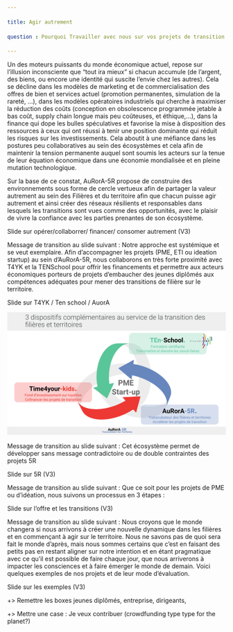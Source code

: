 ```yaml
---

title: Agir autrement

question : Pourquoi Travailler avec nous sur vos projets de transition ?

---
```


Un des moteurs puissants du monde économique actuel, repose sur l’illusion inconsciente que “tout ira mieux” si chacun accumule (de l’argent, des biens, ou encore une identité qui suscite l’envie chez les autres). Cela se décline dans les modèles de marketing et de commercialisation des offres de bien et services actuel (promotion permanentes, simulation de la rareté, …), dans les modèles opératoires industriels qui cherche à maximiser la réduction des coûts (conception en obsolescence programmée jetable à bas coût, supply chain longue mais peu coûteuses, et éthique,...), dans la finance qui dope les bulles spéculatives et favorise la mise à disposition des ressources à ceux qui ont réussi à tenir une position dominante qui réduit les risques sur les investissements. Cela aboutit à une méfiance dans les postures peu collaboratives au sein des écosystèmes et cela afin de maintenir la tension permanente auquel sont soumis les acteurs sur la tenue de leur équation économique dans une économie mondialisée et en pleine mutation technologique.

Sur la base de ce constat, AuRorA-5R propose de construire des environnements sous forme de cercle vertueux afin de partager la valeur autrement au sein des Filières et du territoire afin que chacun puisse agir autrement et ainsi créer des réseaux résilients et responsables dans lesquels les transitions sont vues comme des opportunités, avec le plaisir de vivre la confiance avec les parties prenantes de son écosystème.

Slide sur opérer/collaborrer/ financer/ consomer autrement (V3)

Message de transition au slide suivant : Notre approche est systémique et se veut exemplaire. Afin d’accompagner les projets (PME, ETI ou ideation startup) au sein d’AuRorA-5R, nous collaborons en très forte proximité avec T4YK et la TENSchool pour offrir les financements et permettre aux acteurs économiques porteurs de projets d’embaucher des jeunes diplômés aux compétences adéquates pour mener des transitions de filière sur le territoire. 

Slide sur T4YK / Ten school / AuorA

![](images/image1.png)

Message de transition au slide suivant : Cet écosystème permet de développer sans message contradictoire ou de double contraintes des projets 5R 

Slide sur 5R (V3)

Message de transition au slide suivant : Que ce soit pour les projets de PME ou d’idéation, nous suivons un processus en 3 étapes :

Slide sur l’offre et les transitions (V3)

Message de transition au slide suivant : Nous croyons que le monde changera si nous arrivons à créer une nouvelle dynamique dans les filières et en commençant à agir sur le territoire. Nous ne savons pas de quoi sera fait le monde d’après, mais nous sommes certains que c’est en faisant des petits pas en restant aligner sur notre intention et en étant pragmatique avec ce qu’il est possible de faire chaque jour, que nous arriverons à impacter les consciences et à faire émerger le monde de demain. Voici quelques exemples de nos projets et de leur mode d’évaluation. 

Slide sur les exemples (V3)

+> Remettre les boxes jeunes diplômés, entreprise, dirigeants, 

+> Mettre une case : Je veux contribuer (crowdfunding type type for the planet?)


